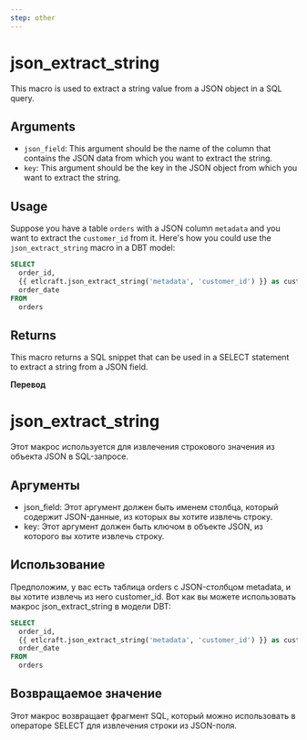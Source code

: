 ```yaml
---
step: other
---
```

# json_extract_string

This macro is used to extract a string value from a JSON object in a SQL query. 

## Arguments

- `json_field`: This argument should be the name of the column that contains the JSON data from which you want to extract the string.
- `key`: This argument should be the key in the JSON object from which you want to extract the string.

## Usage

Suppose you have a table `orders` with a JSON column `metadata` and you want to extract the `customer_id` from it. Here's how you could use the `json_extract_string` macro in a DBT model:

```sql
SELECT
  order_id,
  {{ etlcraft.json_extract_string('metadata', 'customer_id') }} as customer_id,
  order_date
FROM
  orders
```

## Returns
This macro returns a SQL snippet that can be used in a SELECT statement to extract a string from a JSON field.


**Перевод**

# json_extract_string

Этот макрос используется для извлечения строкового значения из объекта JSON в SQL-запросе.

## Аргументы

- json_field: Этот аргумент должен быть именем столбца, который содержит JSON-данные, из которых вы хотите извлечь строку.
- key: Этот аргумент должен быть ключом в объекте JSON, из которого вы хотите извлечь строку.

## Использование

Предположим, у вас есть таблица orders с JSON-столбцом metadata, и вы хотите извлечь из него customer_id. Вот как вы можете использовать макрос json_extract_string в модели DBT: 

```sql
SELECT
  order_id,
  {{ etlcraft.json_extract_string('metadata', 'customer_id') }} as customer_id,
  order_date
FROM
  orders
```
## Возвращаемое значение

Этот макрос возвращает фрагмент SQL, который можно использовать в операторе SELECT для извлечения строки из JSON-поля. 